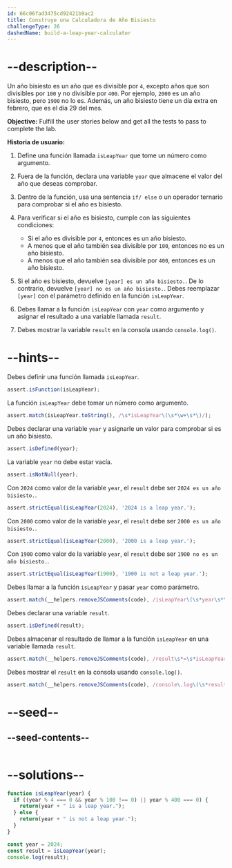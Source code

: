 ```yaml
---
id: 66c06fad3475cd92421b9ac2
title: Construye una Calculadora de Año Bisiesto
challengeType: 26
dashedName: build-a-leap-year-calculator
---
```


# --description--

Un año bisiesto es un año que es divisible por `4`, excepto años que son divisibles por `100` y no divisible por `400`. Por ejemplo, `2000` es un año bisiesto, pero `1900` no lo es. Además, un año bisiesto tiene un día extra en febrero, que es el día 29 del mes.

**Objective:** Fulfill the user stories below and get all the tests to pass to complete the lab.

**Historia de usuario:**

1. Define una función llamada `isLeapYear` que tome un número como argumento.
2. Fuera de la función, declara una variable `year` que almacene el valor del año que deseas comprobar.
3. Dentro de la función, usa una sentencia `if/ else` o un operador ternario para comprobar si el año es bisiesto.
4. Para verificar si el año es bisiesto, cumple con las siguientes condiciones:

   - Si el año es divisible por `4`, entonces es un año bisiesto.
   - A menos que el año también sea divisible por `100`, entonces no es un año bisiesto.
   - A menos que el año también sea divisible por `400`, entonces es un año bisiesto.

5. Si el año es bisiesto, devuelve `[year] es un año bisiesto.`. De lo contrario, devuelve `[year] no es un año bisiesto.`. Debes reemplazar `[year]` con el parámetro definido en la función `isLeapYear`.
6. Debes llamar a la función `isLeapYear` con `year` como argumento y asignar el resultado a una variable llamada `result`.
7. Debes mostrar la variable `result` en la consola usando `console.log()`.

# --hints--

Debes definir una función llamada `isLeapYear`.

```js
assert.isFunction(isLeapYear);
```

La función `isLeapYear` debe tomar un número como argumento.

```js
assert.match(isLeapYear.toString(), /\s*isLeapYear\(\s*\w+\s*\)/);
```

Debes declarar una variable `year` y asignarle un valor para comprobar si es un año bisiesto.

```js
assert.isDefined(year);
```

La variable `year` no debe estar vacía.

```js
assert.isNotNull(year);
```

Con `2024` como valor de la variable `year`, el `result` debe ser `2024 es un año bisiesto.`.

```js
assert.strictEqual(isLeapYear(2024), '2024 is a leap year.');
```

Con `2000` como valor de la variable `year`, el `result` debe ser `2000 es un año bisiesto.`.

```js
assert.strictEqual(isLeapYear(2000), '2000 is a leap year.');
```

Con `1900` como valor de la variable `year`, el `result` debe ser `1900 no es un año bisiesto.`.

```js
assert.strictEqual(isLeapYear(1900), '1900 is not a leap year.');

```

Debes llamar a la función `isLeapYear` y pasar `year` como parámetro.

```js
assert.match(__helpers.removeJSComments(code), /isLeapYear\(\s*year\s*\)/);
```

Debes declarar una variable `result`.

```js
assert.isDefined(result);
```

Debes almacenar el resultado de llamar a la función `isLeapYear` en una variable llamada `result`.

```js
assert.match(__helpers.removeJSComments(code), /result\s*=\s*isLeapYear\(\s*year\s*\)/);
```

Debes mostrar el `result` en la consola usando `console.log()`.

```js
assert.match(__helpers.removeJSComments(code), /console\.log\(\s*result\s*\)/);
```

# --seed--

## --seed-contents--

```js

```

# --solutions--

```js
function isLeapYear(year) {
  if ((year % 4 === 0 && year % 100 !== 0) || year % 400 === 0) {
    return(year + " is a leap year.");
  } else {
    return(year + " is not a leap year.");
  }
}

const year = 2024;
const result = isLeapYear(year);
console.log(result);
```

